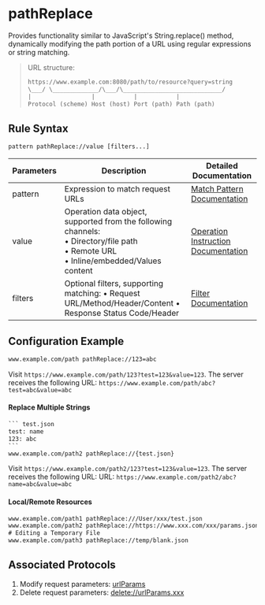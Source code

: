 # pathReplace
Provides functionality similar to JavaScript's String.replace() method, dynamically modifying the path portion of a URL using regular expressions or string matching.

> URL structure:
> ``` txt
> https://www.example.com:8080/path/to/resource?query=string
> \___/ \_____________/\___/\____________________________/
> |                 |           |           |
> Protocol (scheme) Host (host) Port (path) Path (path)
> ```

## Rule Syntax
``` txt
pattern pathReplace://value [filters...]
```

| Parameters | Description | Detailed Documentation |
| ------- | ------------------------------------------------------------ | ------------------------- |
| pattern | Expression to match request URLs | [Match Pattern Documentation](./pattern) |
| value | Operation data object, supported from the following channels: <br/>• Directory/file path<br/>• Remote URL<br/>• Inline/embedded/Values content | [Operation Instruction Documentation](./operation) |
| filters | Optional filters, supporting matching: • Request URL/Method/Header/Content • Response Status Code/Header | [Filter Documentation](./filters) |

## Configuration Example
``` txt
www.example.com/path pathReplace://123=abc
```
Visit `https://www.example.com/path/123?test=123&value=123`. The server receives the following URL: `https://www.example.com/path/abc?test=abc&value=abc`

#### Replace Multiple Strings

```` txt
``` test.json
test: name
123: abc
```
www.example.com/path2 pathReplace://{test.json}
````
Visit `https://www.example.com/path2/123?test=123&value=123`. The server receives the following URL: URL: `https://www.example.com/path2/abc?name=abc&value=abc`

#### Local/Remote Resources

```` txt
www.example.com/path1 pathReplace:///User/xxx/test.json
www.example.com/path2 pathReplace://https://www.xxx.com/xxx/params.json
# Editing a Temporary File
www.example.com/path3 pathReplace://temp/blank.json
````

## Associated Protocols
1. Modify request parameters: [urlParams](./urlParams)
2. Delete request parameters: [delete://urlParams.xxx](./delete)
